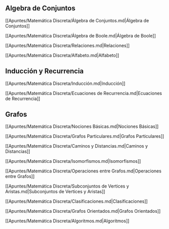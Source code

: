 ## Algebra de Conjuntos

[[Apuntes/Matemática Discreta/Álgebra de Conjuntos.md|Álgebra de Conjuntos]]

[[Apuntes/Matemática Discreta/Álgebra de Boole.md|Álgebra de Boole]]

[[Apuntes/Matemática Discreta/Relaciones.md|Relaciones]]

[[Apuntes/Matemática Discreta/Alfabeto.md|Alfabeto]]

## Inducción y Recurrencia

[[Apuntes/Matemática Discreta/Inducción.md|Inducción]]

[[Apuntes/Matemática Discreta/Ecuaciones de Recurrencia.md|Ecuaciones de Recurrencia]]

## Grafos

[[Apuntes/Matemática Discreta/Nociones Básicas.md|Nociones Básicas]]

[[Apuntes/Matemática Discreta/Grafos Particulares.md|Grafos Particulares]]

[[Apuntes/Matemática Discreta/Caminos y Distancias.md|Caminos y Distancias]]

[[Apuntes/Matemática Discreta/Isomorfismos.md|Isomorfismos]]

[[Apuntes/Matemática Discreta/Operaciones entre Grafos.md|Operaciones entre Grafos]]

[[Apuntes/Matemática Discreta/Subconjuntos de Vertices y Aristas.md|Subconjuntos de Vertices y Aristas]]

[[Apuntes/Matemática Discreta/Clasificaciones.md|Clasificaciones]]

[[Apuntes/Matemática Discreta/Grafos Orientados.md|Grafos Orientados]]

[[Apuntes/Matemática Discreta/Algoritmos.md|Algoritmos]]